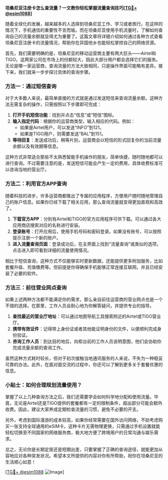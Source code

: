 **坦桑尼亚注册卡怎么查流量？一文教你轻松掌握流量查询技巧[[TG💪+ @esim1088](https://t.me/s/esim1088)]**

随着全球化的发展，越来越多的人选择到坦桑尼亚工作、学习或者旅行。在这样的情况下，手机通信的重要性不言而喻。而在坦桑尼亚使用手机流量时，了解如何查询自己的流量余额就显得尤为重要了。这篇文章将详细介绍如何通过各种方式查看坦桑尼亚注册卡的流量情况，帮助你在异国他乡也能轻松掌控自己的网络资源。

首先，我们需要明确的是，坦桑尼亚的移动运营商主要有两大巨头——Airtel和TIGO。这两家公司在市场上的份额较大，因此大部分用户都会选择它们的服务。无论是哪一家运营商，查询流量的方法大致相同，只是操作界面可能略有差异。接下来，我们就来一步步探讨具体的查询步骤。

### 方法一：通过短信查询

对于大多数人来说，最简单直接的方式就是通过发送短信来查询流量余额。这种方法无需复杂的操作，只需按照以下步骤即可完成：

1. **打开手机短信功能**：找到并点击“信息”或“短信”图标。
2. **输入指定代码**：根据你的运营商类型，输入相应的代码。例如：
   - 如果是Airtel用户，可以发送“INFO”到121。
   - 如果是TIGO用户，则需要发送“BAL”到151。
3. **等待回复**：发送成功后，稍等片刻，运营商会以短信的形式回复你的当前流量余额以及有效期等信息。

这种方式非常适合那些不太熟悉智能手机操作的朋友，简单快捷，随时随地都可以进行查询。不过需要注意的是，发送短信可能会产生一定的费用，具体收费标准可以咨询当地的营业厅。

### 方法二：利用官方APP查询

随着科技的进步，许多运营商都推出了专属的应用程序，方便用户随时随地管理自己的账户信息。如果你已经下载了相关应用，那么查询流量就变得更加直观和高效了。

1. **下载官方APP**：分别有Airtel和TIGO的官方应用程序可供下载。可以通过各大应用商店搜索对应的名称进行安装。
2. **登录账号**：打开应用后，使用手机号码和密码登录。如果没有账号，可以按照提示注册一个新的账户。
3. **进入流量查询页面**：登录成功后，在主界面上找到“流量查询”或类似的选项，点击进入即可看到详细的流量使用情况。

相比于短信查询，这种方式不仅能够实时更新数据，还能提供更多附加服务，比如套餐升级、充值缴费等。但前提是你得确保手机能够正常连接互联网，并且已经安装了必要的软件。

### 方法三：前往营业网点查询

如果上述两种方法都不能满足你的需求，那么亲自前往运营商的营业网点也是一个不错的选择。在那里，工作人员会耐心地为你解答疑问，并提供专业的指导。

1. **查找最近的营业厅地址**：可以通过地图导航工具搜索附近的Airtel或TIGO营业厅。
2. **携带有效证件**：记得带上身份证或者其他能证明身份的文件，以便顺利完成身份验证。
3. **咨询工作人员**：到达目的地后，向柜台前的工作人员说明意图，他们会协助你完成流量余额的查询工作。

虽然这种方式耗时较长，但对于初次接触当地通讯服务的人来说，不失为一种稳妥可靠的办法。此外，在面对面交流的过程中，你还可以了解到更多关于套餐优惠的信息。

### 小贴士：如何合理规划流量使用？

掌握了以上几种查询方法之后，我们还需要学会如何科学地分配和使用流量。毕竟，无论是Airtel还是TIGO提供的套餐都有一定的限制条件，超出部分可能会额外收费。因此，建议大家养成定期检查流量的习惯，避免不必要的开支。

另外，考虑到国际漫游的成本较高，如果你经常需要在国外访问网络，不妨考虑购买一张支持全球通用的eSIM卡。这种卡片无需物理更换，只需通过手机设置就能轻松切换至不同国家的网络服务商，极大地方便了跨境用户的日常沟通与娱乐需求。

总之，无论你是长期定居还是短期出差，只要掌握了正确的查询途径，就能更加从容地应对各种突发状况。希望本文所提供的内容对你有所帮助，祝你在坦桑尼亚的生活顺心如意！

[[TG💪+ @esim1088](https://t.me/s/esim1088) ![Image](https://i.postimg.cc/4NQfJmqS/Snipaste-2025-05-13-00-14-12.png)]